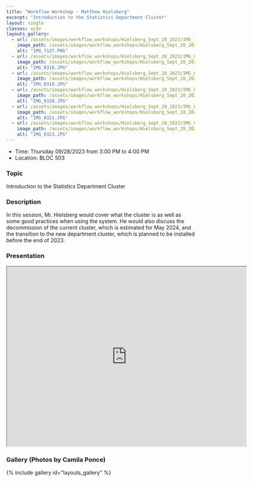 ```yaml
---
title: "Workflow Workshop - Matthew Hielsberg"
excerpt: "Introduction to the Statistics Department Cluster"
layout: single
classes: wide
layouts_gallery:
  - url: /assets/images/workflow_workshops/Hielsberg_Sept_28_2023/IMG_7137.PNG
    image_path: /assets/images/workflow_workshops/Hielsberg_Sept_28_2023/IMG_7137.PNG
    alt: "IMG_7137.PNG"
  - url: /assets/images/workflow_workshops/Hielsberg_Sept_28_2023/IMG_0316.JPG
    image_path: /assets/images/workflow_workshops/Hielsberg_Sept_28_2023/IMG_0316.JPG
    alt: "IMG_0316.JPG"
  - url: /assets/images/workflow_workshops/Hielsberg_Sept_28_2023/IMG_0318.JPG
    image_path: /assets/images/workflow_workshops/Hielsberg_Sept_28_2023/IMG_0318.JPG
    alt: "IMG_0318.JPG"
  - url: /assets/images/workflow_workshops/Hielsberg_Sept_28_2023/IMG_0320.JPG
    image_path: /assets/images/workflow_workshops/Hielsberg_Sept_28_2023/IMG_0320.JPG
    alt: "IMG_0320.JPG"
  - url: /assets/images/workflow_workshops/Hielsberg_Sept_28_2023/IMG_0321.JPG
    image_path: /assets/images/workflow_workshops/Hielsberg_Sept_28_2023/IMG_0321.JPG
    alt: "IMG_0321.JPG"
  - url: /assets/images/workflow_workshops/Hielsberg_Sept_28_2023/IMG_0323.JPG
    image_path: /assets/images/workflow_workshops/Hielsberg_Sept_28_2023/IMG_0323.JPG
    alt: "IMG_0323.JPG"
---
```


- Time: Thursday 09/28/2023 from 3:00 PM to 4:00 PM
- Location: BLOC 503
<!-- - [Presentation]({{ "/assets/files/workflow_workshops/Hielsberg_Sept_28_2023/StatCluster.pdf" | relative_url }}) -->

### Topic

Introduction to the Statistics Department Cluster

### Description


In this session, Mr. Hielsberg would cover what the cluster is as well as some good practices when using the system. He would also discuss the decommission of the current cluster, which is estimated for May 2024, and the transition to the new department cluster, which is planned to be installed before the end of 2023. 

### Presentation
<iframe src="https://drive.google.com/file/d/14CZCknmghckSQscNVWS05jaC6qXuDwE7/preview" width="640" height="480" allow="autoplay"></iframe>

### Gallery (Photos by Camila Ponce)

{% include gallery id="layouts_gallery" %}
